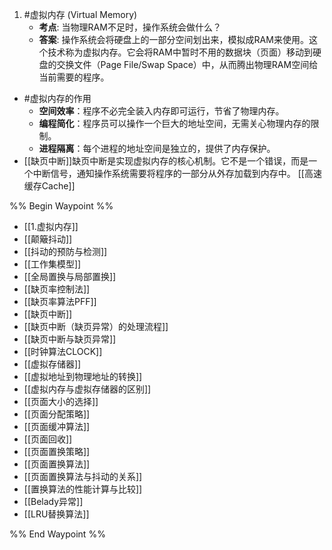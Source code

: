 1. #虚拟内存 (Virtual Memory) 
    *   **考点**: 当物理RAM不足时，操作系统会做什么？
    *   **答案**: 操作系统会将硬盘上的一部分空间划出来，模拟成RAM来使用。这个技术称为虚拟内存。它会将RAM中暂时不用的数据块（页面）移动到硬盘的交换文件（Page File/Swap Space）中，从而腾出物理RAM空间给当前需要的程序。
* #虚拟内存的作用 
	*   **空间效率**：程序不必完全装入内存即可运行，节省了物理内存。
	*   **编程简化**：程序员可以操作一个巨大的地址空间，无需关心物理内存的限制。
	*   **进程隔离**：每个进程的地址空间是独立的，提供了内存保护。 
* [[缺页中断]]缺页中断是实现虚拟内存的核心机制。它不是一个错误，而是一个中断信号，通知操作系统需要将程序的一部分从外存加载到内存中。 
[[高速缓存Cache]]

%% Begin Waypoint %%
- [[1.虚拟内存]]
- [[颠簸抖动]]
- [[抖动的预防与检测]]
- [[工作集模型]]
- [[全局置换与局部置换]]
- [[缺页率控制法]]
- [[缺页率算法PFF]]
- [[缺页中断]]
- [[缺页中断（缺页异常）的处理流程]]
- [[缺页中断与缺页异常]]
- [[时钟算法CLOCK]]
- [[虚拟存储器]]
- [[虚拟地址到物理地址的转换]]
- [[虚拟内存与虚拟存储器的区别]]
- [[页面大小的选择]]
- [[页面分配策略]]
- [[页面缓冲算法]]
- [[页面回收]]
- [[页面置换策略]]
- [[页面置换算法]]
- [[页面置换算法与抖动的关系]]
- [[置换算法的性能计算与比较]]
- [[Belady异常]]
- [[LRU替换算法]]

%% End Waypoint %%